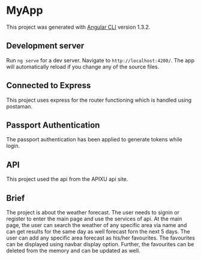 # MyApp

This project was generated with [Angular CLI](https://github.com/angular/angular-cli) version 1.3.2.

## Development server

Run `ng serve` for a dev server. Navigate to `http://localhost:4200/`. The app will automatically reload if you change any of the source files.

## Connected to Express
This project uses express for the router functioning which is handled using postaman.

## Passport Authentication
The passport authentication has been applied to generate tokens while login.

## API
This project used the api from the APIXU api site.

## Brief
The project is about the weather forecast.
The user needs to signin or register to enter the main page and use the services of api.
At the main page, the user can search the weather of any specific area via name and can get results for the same day as well forecast forn the next 5 days.
The user can add any specific area forecast as his/her favourites.
The favourites can be displayed using navbar display option.
Further, the favourites can be deleted from the memory and can be updated as well.
